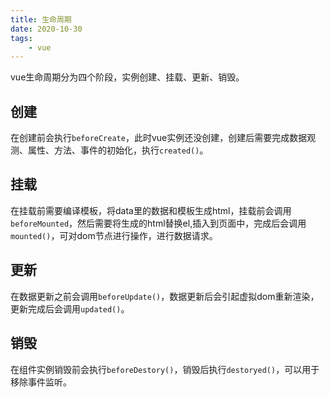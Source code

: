 ```yaml
---
title: 生命周期
date: 2020-10-30
tags: 
    - vue
---
```



vue生命周期分为四个阶段，实例创建、挂载、更新、销毁。

## 创建
在创建前会执行`beforeCreate`，此时vue实例还没创建，创建后需要完成数据观测、属性、方法、事件的初始化，执行`created()`。

## 挂载
在挂载前需要编译模板，将data里的数据和模板生成html，挂载前会调用`beforeMounted`，然后需要将生成的html替换el,插入到页面中，完成后会调用`mounted()`，可对dom节点进行操作，进行数据请求。

## 更新
在数据更新之前会调用`beforeUpdate()`，数据更新后会引起虚拟dom重新渲染，更新完成后会调用`updated()`。

## 销毁
在组件实例销毁前会执行`beforeDestory()`，销毁后执行`destoryed()`，可以用于移除事件监听。